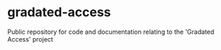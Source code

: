 # gradated-access
Public repository for code and documentation relating to the 'Gradated Access' project
